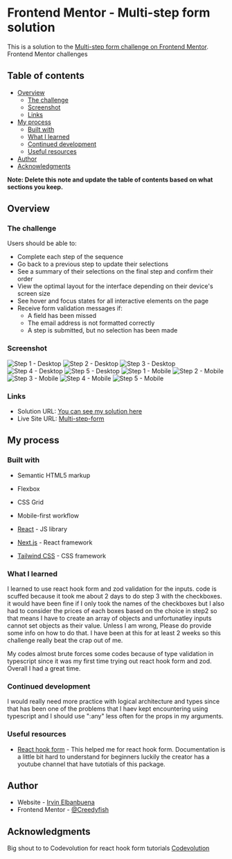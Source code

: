 # Frontend Mentor - Multi-step form solution

This is a solution to the [Multi-step form challenge on Frontend Mentor](https://www.frontendmentor.io/challenges/multistep-form-YVAnSdqQBJ). Frontend Mentor challenges

## Table of contents

- [Overview](#overview)
  - [The challenge](#the-challenge)
  - [Screenshot](#screenshot)
  - [Links](#links)
- [My process](#my-process)
  - [Built with](#built-with)
  - [What I learned](#what-i-learned)
  - [Continued development](#continued-development)
  - [Useful resources](#useful-resources)
- [Author](#author)
- [Acknowledgments](#acknowledgments)

**Note: Delete this note and update the table of contents based on what sections you keep.**

## Overview

### The challenge

Users should be able to:

- Complete each step of the sequence
- Go back to a previous step to update their selections
- See a summary of their selections on the final step and confirm their order
- View the optimal layout for the interface depending on their device's screen size
- See hover and focus states for all interactive elements on the page
- Receive form validation messages if:
  - A field has been missed
  - The email address is not formatted correctly
  - A step is submitted, but no selection has been made

### Screenshot

![Step 1 - Desktop](public/Frontend-Mentor-Multi-step-form-step1-desktop.png)
![Step 2 - Desktop](public/Frontend-Mentor-Multi-step-form-step2-desktop.png)
![Step 3 - Desktop](public/Frontend-Mentor-Multi-step-form-step3-desktop.png)
![Step 4 - Desktop](public/Frontend-Mentor-Multi-step-form-step4-desktop.png)
![Step 5 - Desktop](public/Frontend-Mentor-Multi-step-form-step5-desktop.png)
![Step 1 - Mobile](public/Frontend-Mentor-Multi-step-form-step1-mobile.png)
![Step 2 - Mobile](public/Frontend-Mentor-Multi-step-form-step2-mobile.png)
![Step 3 - Mobile](public/Frontend-Mentor-Multi-step-form-step3-mobile.png)
![Step 4 - Mobile](public/Frontend-Mentor-Multi-step-form-step4-mobile.png)
![Step 5 - Mobile](public/Frontend-Mentor-Multi-step-form-step5-mobile.png)

### Links

- Solution URL: [You can see my solution here](https://www.frontendmentor.io/solutions/multistepform-using-reacthookform-and-zod-validation-GG7e9IVwGe)
- Live Site URL: [Multi-step-form](https://multi-step-form-bhfc278zr-creedyfish.vercel.app/)

## My process

### Built with

- Semantic HTML5 markup

- Flexbox
- CSS Grid
- Mobile-first workflow
- [React](https://reactjs.org/) - JS library
- [Next.js](https://nextjs.org/) - React framework
- [Tailwind CSS](https://tailwindcss.com/) - CSS framework

### What I learned

I learned to use react hook form and zod validation for the inputs.
code is scuffed because it took me about 2 days to do step 3 with the checkboxes.
it would have been fine if I only took the names of the checkboxes but I also had to consider the prices of
each boxes based on the choice in step2 so that means I have to create an array of objects and unfortunatley
inputs cannot set objects as their value. Unless I am wrong, Please do provide some info on how to do that.
I have been at this for at least 2 weeks so this challenge really beat the crap out of me.

My codes almost brute forces some codes because of type validation in typescript since it was my first time trying out react hook form and zod.
Overall I had a great time.

### Continued development

I would really need more practice with logical architecture and types since that has been one of the problems that I haev kept
encountering using typescript and I should use ":any" less often for the props in my arguments.

### Useful resources

- [React hook form](https://react-hook-form.com/) - This helped me for react hook form. Documentation is a little bit hard to understand for beginners luckily the creator has a youtube channel that have tutotials of this package.

## Author

- Website - [Irvin Elbanbuena](https://port-web-brown.vercel.app/)
- Frontend Mentor - [@Creedyfish](https://www.frontendmentor.io/profile/Creedyfish)

## Acknowledgments

Big shout to to Codevolution for react hook form tutorials
[Codevolution](https://www.youtube.com/@Codevolution)
